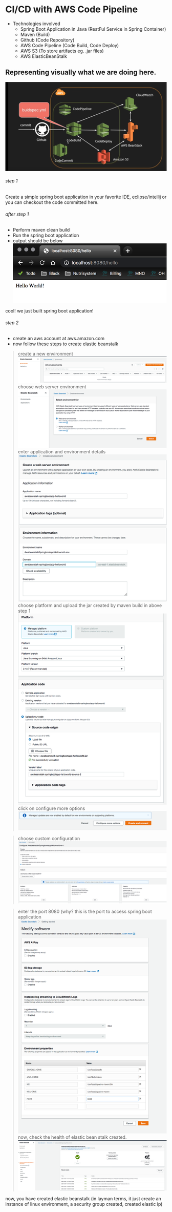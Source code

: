 # CI/CD with AWS Code Pipeline 

- Technologies involved
  - Spring Boot Application in Java (RestFul Service in Spring Container)
  - Maven (Build)
  - Github (Code Repository)
  - AWS Code Pipeline (Code Build, Code Deploy)
  - AWS S3 (To store artifacts eg. .jar files)
  - AWS ElasticBeanStalk

## Representing visually what we are doing here.
![GitHub Logo](/images/arch.png)

###### step 1
Create a simple spring boot application in your favorite IDE, eclipse/intellij or you can checkout the code committed here.

###### after step 1
- Perform maven clean build
- Run the spring boot application
- output should be below
![GitHub Logo](/images/step1-output.png)

cool! we just built spring boot application!

###### step 2
- create an aws account at aws.amazon.com
- now follow these steps to create elastic beanstalk
> create a new environment
![GitHub Logo](/images/ebs1.png)
> choose web server environment
![GitHub Logo](/images/ebs2.png)
> enter application and environment details
![GitHub Logo](/images/ebs4.png)
> choose platform and upload the jar created by maven build in above step 1
![GitHub Logo](/images/ebs5.png)
> click on configure more options
![GitHub Logo](/images/ebs6.png)

> choose custom configuration
![GitHub Logo](/images/ebs7.png)

> enter the port 8080 (why? this is the port to access spring boot application
![GitHub Logo](/images/ebs8.png)
> now, check the health of elastic bean stalk created.
![GitHub Logo](/images/ebs9.png)

now, you have created elastic beanstalk (in layman terms, it just create an instance of linux environment, a security group created, created elastic ip)
